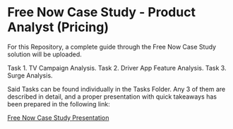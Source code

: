 # Free Now Case Study - Product Analyst (Pricing)

For this Repository, a complete guide through the Free Now Case Study solution will be uploaded. 

Task 1. TV Campaign Analysis. 
Task 2. Driver App Feature Analysis.
Task 3. Surge Analysis.

Said Tasks can be found individually in the Tasks Folder. Any 3 of them are described in detail, and a proper presentation with quick takeaways has been prepared in the following link:

[Free Now Case Study Presentation](https://www.canva.com/design/DAEISpJJpig/jrv6iYFwoAQyMrMzhbNoFg/view?utm_content=DAEISpJJpig&utm_campaign=designshare&utm_medium=link&utm_source=sharebutton)
